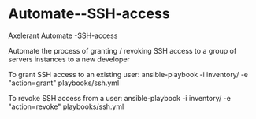 # Automate--SSH-access
Axelerant Automate -SSH-access

Automate the process of granting / revoking SSH access to a group of servers instances to a new developer

To grant SSH access to an existing user:
ansible-playbook -i inventory/ -e "action=grant" playbooks/ssh.yml

To revoke SSH access from a user:
ansible-playbook -i inventory/ -e "action=revoke" playbooks/ssh.yml
